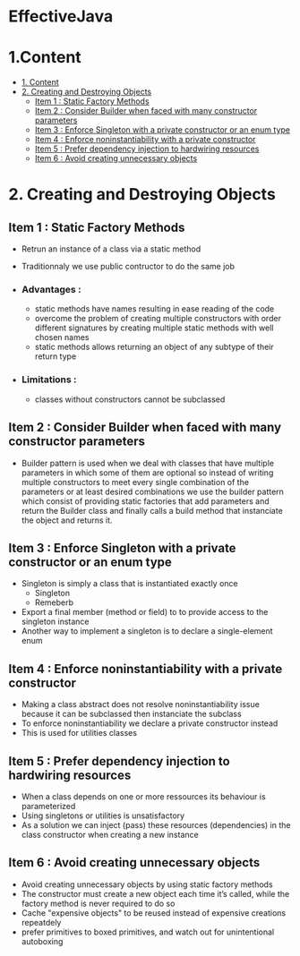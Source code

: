 # EffectiveJava

# 1.Content


- [1. Content](#1-content)
- [2. Creating and Destroying Objects](#2-creating-and-destroying-objects)
	 -	[Item 1 : Static Factory Methods ](#item-1--static-factory-methods)
	 -	[Item 2 : Consider Builder when faced with many constructor parameters](#item-2--consider-builder-when-faced-with-many-constructor-parameters) 
	 -	[Item 3 : Enforce Singleton with a private constructor or an enum type](#item-3--enforce-singleton-with-a-private-constructor-or-an-enum-type)
	 -	[Item 4 : Enforce noninstantiability with a private constructor](#item-4--enforce-noninstantiability-with-a-private-constructor)
	 -	[Item 5 : Prefer dependency injection to hardwiring resources](#item-5--prefer-dependency-injection-to-hardwiring-resources)
	 -	[Item 6 :  Avoid creating unnecessary objects](#item-6--avoid-creating-unnecessary-objects)





# 2. Creating and Destroying Objects
## Item 1 : Static Factory Methods 
* Retrun an instance of a class via a static method 
* Traditionnaly we use public contructor to do the same job

* ### Advantages :
	* static methods have names resulting in ease reading of the code 
	* overcome the problem of creating multiple constructors with order different signatures by creating multiple static methods with well chosen names  
	* static methods allows returning an object of any subtype of their return type

* ### Limitations : 
	* classes without constructors cannot be subclassed
	
## Item 2 : Consider Builder when faced with many constructor parameters
* Builder pattern is used when we deal with classes that have multiple parameters in which some of them are optional so instead of writing multiple constructors to meet every single combination of the parameters or at least desired combinations we use the builder pattern which consist of providing static factories that add parameters and return the Builder class and finally calls a build method that instanciate the object and returns it.
	
## Item 3 : Enforce Singleton with a private constructor or an enum type
* Singleton is simply a class that is instantiated exactly once
	* Singleton
	* Remeberb
* Export a final member (method or field) to to provide access to the singleton instance
* Another way to implement a singleton is to declare a single-element enum

## Item 4 : Enforce noninstantiability with a private constructor
* Making a class abstract does not resolve noninstantiability issue because it can be subclassed then instanciate the subclass
* To enforce noninstantiability we declare a private constructor instead
* This is used for utilities classes

## Item 5 : Prefer dependency injection to hardwiring resources
* When a class depends on one or more ressources its behaviour is parameterized 
* Using singletons or utilities is unsatisfactory
* As a solution we can inject (pass) these resources (dependencies) in the class constructor when creating a new instance


## Item 6 : Avoid creating unnecessary objects
* Avoid creating unnecessary objects by using static factory methods
* The constructor must create a new object each time it’s called, while the factory method is never required to do so  
* Cache "expensive objects" to be reused instead of expensive creations repeatdely 
* prefer primitives to boxed primitives, and watch out for unintentional autoboxing
